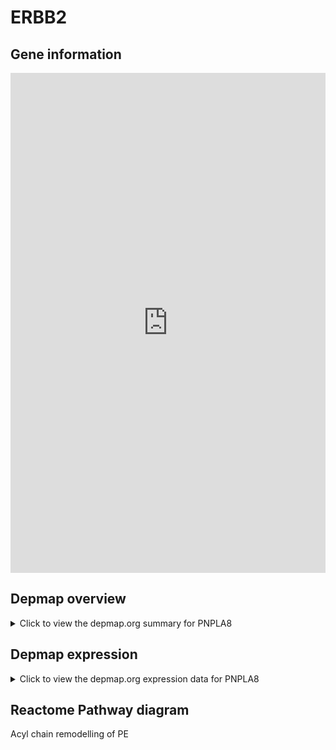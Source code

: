 <h1>ERBB2</h1>

<h2>Gene information</h2>
<iframe src="https://depmap.org/portal/gene/PNPLA8?tab=about" style="border:none;width:100%;height:800px"></iframe>

<h2>Depmap overview</h2>
<details>
  <summary>Click to view the depmap.org summary for PNPLA8</summary>
  <iframe src="https://depmap.org/portal/gene/PNPLA8?tab=overview" style="border:none;width:100%;height:800px"></iframe>
</details>

<h2>Depmap expression</h2>
<details>
  <summary>Click to view the depmap.org expression data for PNPLA8</summary>
  <iframe src="https://depmap.org/portal/gene/PNPLA8?tab=characterization" style="border:none;width:100%;height:800px"></iframe>
</details>



<h2>Reactome Pathway diagram</h2>
Acyl chain remodelling of PE
<div id="diagramHolder"></div>

<script>
    //Creating the Reactome Diagram widget
    //Take into account a proxy needs to be set up in your server side pointing to www.reactome.org
    function onReactomeDiagramReady(){  //This function is automatically called when the widget code is ready to be used
        var diagram = Reactome.Diagram.create({
            "placeHolder" : "diagramHolder",
            "width" : 900,
            "height" : 500
        });

        //Initialising it to the "Hemostasis" pathway
        diagram.loadDiagram("R-HSA-1482839");

        //Adding different listeners

        diagram.onDiagramLoaded(function (loaded) {
            console.info("Loaded ", loaded);
            diagram.flagItems("BAD");
	    diagram.flagItems("Q92934");
            if (loaded == "R-HSA-1482839") diagram.selectItem("R-HSA-1482839");
        });

     }
</script>



